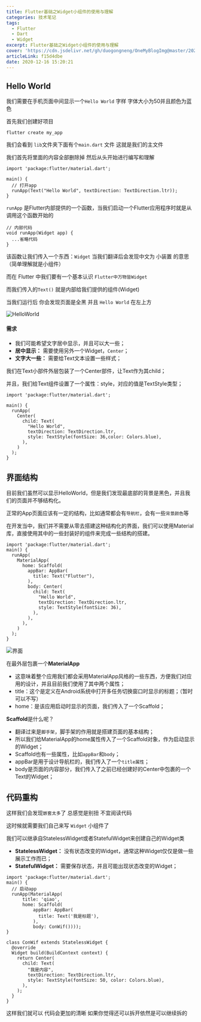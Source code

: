 ```yaml
---
title: Flutter基础之Widget小组件的使用与理解
categories: 技术笔记
tags:
  - Flutter
  - Dart
  - Widget
excerpt: Flutter基础之Widget小组件的使用与理解
cover: 'https://cdn.jsdelivr.net/gh/duogongneng/OneMyBlogImg@master/20201216155042.png'
articleLink: f15d4dbe
date: 2020-12-16 15:20:21
---
```


## Hello World

我们需要在手机页面中间显示一个`Hello World` 字样 字体大小为50并且颜色为蓝色

首先我们创建好项目

```
flutter create my_app
```

我们会看到 `lib`文件夹下面有个`main.dart` 文件 这就是我们的主文件 

我们首先将里面的内容全部删除掉 然后从头开始进行编写和理解

```
import 'package:flutter/material.dart';

main() {
  // 打开app
  runApp(Text("Hello World", textDirection: TextDirection.ltr));
}
```

`runApp` 是Flutter内部提供的一个函数，当我们启动一个Flutter应用程序时就是从调用这个函数开始的

```
// 内部代码
void runApp(Widget app) {
  ...省略代码
}
```

该函数让我们传入一个东西：`Widget`   当我们翻译后会发现中文为 小装置 的意思 （简单理解就是小组件）

而在 Flutter 中我们要有一个基本认识 `Flutter中万物皆Widget`

而我们传入的`Text()` 就是内部给我们提供的组件(Widget)

当我们运行后 你会发现页面是全黑 并且 `Hello World`  在左上方

![HelloWorld](https://cdn.jsdelivr.net/gh/duogongneng/OneMyBlogImg@master/image-20201216153219964.png)

#### 需求

- 我们可能希望文字居中显示，并且可以大一些；
- **居中显示：** 需要使用另外一个Widget，`Center`；
- **文字大一些：** 需要给Text文本设置一些样式；

我们在Text小部件外层包装了一个Center部件，让Text作为其child；

并且，我们给Text组件设置了一个属性：style，对应的值是TextStyle类型；

```
import 'package:flutter/material.dart';

main() {
  runApp(
    Center(
      child: Text(
        "Hello World",
        textDirection: TextDirection.ltr,
        style: TextStyle(fontSize: 36,color: Colors.blue),
      ),
    )
  );
}
```

## 界面结构

目前我们虽然可以显示HelloWorld，但是我们发现最底部的背景是黑色，并且我们的页面并不够结构化。

正常的App页面应该有一定的结构，比如通常都会有`导航栏`，会有一些`背景颜色`等

在开发当中，我们并不需要从零去搭建这种结构化的界面，我们可以使用Material库，直接使用其中的一些封装好的组件来完成一些结构的搭建。

```
import 'package:flutter/material.dart';
main() {
  runApp(
    MaterialApp(
      home: Scaffold(
        appBar: AppBar(
          title: Text("Flutter"),
        ),
        body: Center(
          child: Text(
            "Hello World",
            textDirection: TextDirection.ltr,
            style: TextStyle(fontSize: 36),
          ),
        ),
      ),
    )
  );
}
```

![界面](https://cdn.jsdelivr.net/gh/duogongneng/OneMyBlogImg@master/image-20201216153551586.png)

在最外层包裹一个**MaterialApp**

- 这意味着整个应用我们都会采用MaterialApp风格的一些东西，方便我们对应用的设计，并且目前我们使用了其中两个属性；
- title：这个是定义在Android系统中打开多任务切换窗口时显示的标题；（暂时可以不写）
- home：是该应用启动时显示的页面，我们传入了一个Scaffold；

**Scaffold**是什么呢？

- 翻译过来是`脚手架`，脚手架的作用就是搭建页面的基本结构；
- 所以我们给MaterialApp的home属性传入了一个Scaffold对象，作为启动显示的Widget；
- Scaffold也有一些属性，比如`appBar`和`body`；
- appBar是用于设计导航栏的，我们传入了一个`title属性`；
- body是页面的内容部分，我们传入了之前已经创建好的Center中包裹的一个Text的Widget；

## 代码重构

这样我们会发现`嵌套太多`了 总感觉是别扭 不宜阅读代码

这时候就需要我们自己来写 `Widget`  小组件了

我们可以继承自StatelessWidget或者StatefulWidget来创建自己的Widget类

- **StatelessWidget：** 没有状态改变的Widget，通常这种Widget仅仅是做一些展示工作而已；
- **StatefulWidget：** 需要保存状态，并且可能出现状态改变的Widget；

```
import 'package:flutter/material.dart';
main() {
  // 启动app
  runApp(MaterialApp(
      title: 'qiao',
      home: Scaffold(
          appBar: AppBar(
            title: Text('我是标题'),
          ),
          body: ConWif())));
}

class ConWif extends StatelessWidget {
  @override
  Widget build(BuildContext context) {
    return Center(
      child: Text(
        "我是内容",
        textDirection: TextDirection.ltr,
        style: TextStyle(fontSize: 50, color: Colors.blue),
      ),
    );
  }
}
```

这样我们就可以 代码会更加的清晰 如果你觉得还可以拆开依然是可以继续拆的